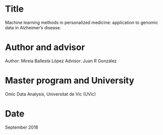 # Title

Machine learning methods in personalized medicine: application to genomic data in Alzheimer’s disease.

# Author and advisor

Author: Mireia Ballestà López
Advisor: Juan R González

# Master program and University

Omic Data Analysis, Universitat de Vic (UVic)

# Date

September 2018